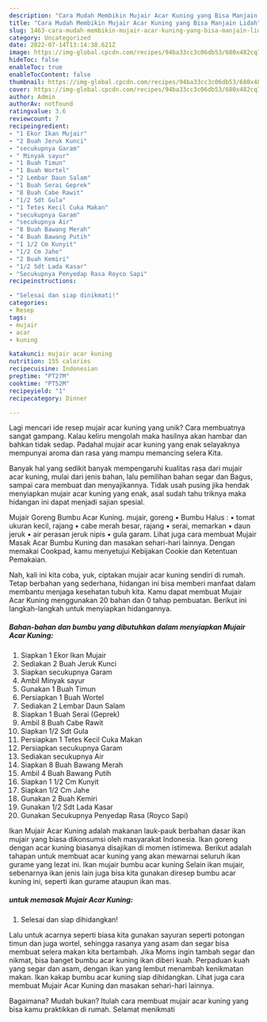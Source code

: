 ```yaml
---
description: "Cara Mudah Membikin Mujair Acar Kuning yang Bisa Manjain Lidah"
title: "Cara Mudah Membikin Mujair Acar Kuning yang Bisa Manjain Lidah"
slug: 1463-cara-mudah-membikin-mujair-acar-kuning-yang-bisa-manjain-lidah
category: Uncategorized
date: 2022-07-14T13:14:38.621Z
image: https://img-global.cpcdn.com/recipes/94ba33cc3c06db53/680x482cq70/mujair-acar-kuning-foto-resep-utama.jpg
hideToc: false
enableToc: true
enableTocContent: false
thumbnail: https://img-global.cpcdn.com/recipes/94ba33cc3c06db53/680x482cq70/mujair-acar-kuning-foto-resep-utama.jpg
cover: https://img-global.cpcdn.com/recipes/94ba33cc3c06db53/680x482cq70/mujair-acar-kuning-foto-resep-utama.jpg
author: Admin
authorAv: notfound
ratingvalue: 3.6
reviewcount: 7
recipeingredient:
- "1 Ekor Ikan Mujair"
- "2 Buah Jeruk Kunci"
- "secukupnya Garam"
- " Minyak sayur"
- "1 Buah Timun"
- "1 Buah Wortel"
- "2 Lembar Daun Salam"
- "1 Buah Serai Geprek"
- "8 Buah Cabe Rawit"
- "1/2 Sdt Gula"
- "1 Tetes Kecil Cuka Makan"
- "secukupnya Garam"
- "secukupnya Air"
- "8 Buah Bawang Merah"
- "4 Buah Bawang Putih"
- "1 1/2 Cm Kunyit"
- "1/2 Cm Jahe"
- "2 Buah Kemiri"
- "1/2 Sdt Lada Kasar"
- "Secukupnya Penyedap Rasa Royco Sapi"
recipeinstructions:

- "Selesai dan siap dinikmati!"
categories:
- Resep
tags:
- mujair
- acar
- kuning

katakunci: mujair acar kuning 
nutrition: 155 calories
recipecuisine: Indonesian
preptime: "PT27M"
cooktime: "PT52M"
recipeyield: "1"
recipecategory: Dinner

---
```





Lagi mencari ide resep mujair acar kuning yang unik? Cara membuatnya sangat gampang. Kalau keliru mengolah maka hasilnya akan hambar dan bahkan tidak sedap. Padahal mujair acar kuning yang enak selayaknya mempunyai aroma dan rasa yang mampu memancing selera Kita.





Banyak hal yang sedikit banyak mempengaruhi kualitas rasa dari mujair acar kuning, mulai dari jenis bahan, lalu pemilihan bahan segar dan Bagus, sampai cara membuat dan menyajikannya. Tidak usah pusing jika hendak menyiapkan mujair acar kuning yang enak,      asal sudah tahu triknya maka hidangan ini dapat menjadi sajian spesial.














Mujair Goreng Bumbu Acar Kuning. mujair, goreng • Bumbu Halus : • tomat ukuran kecil, rajang • cabe merah besar, rajang • serai, memarkan • daun jeruk • air perasan jeruk nipis • gula garam. Lihat juga cara membuat Mujair Masak Acar Bumbu Kuning dan masakan sehari-hari lainnya. Dengan memakai Cookpad, kamu menyetujui Kebijakan Cookie dan Ketentuan Pemakaian.






Nah, kali ini kita coba, yuk, ciptakan mujair acar kuning sendiri di rumah. Tetap berbahan yang sederhana, hidangan ini bisa memberi manfaat dalam membantu menjaga kesehatan tubuh kita. Kamu dapat membuat Mujair Acar Kuning menggunakan 20 bahan dan 0 tahap pembuatan. Berikut ini langkah-langkah untuk menyiapkan hidangannya.

<!--inarticleads1-->

##### Bahan-bahan dan bumbu yang dibutuhkan dalam menyiapkan Mujair Acar Kuning:

1. Siapkan 1 Ekor Ikan Mujair
1. Sediakan 2 Buah Jeruk Kunci
1. Siapkan secukupnya Garam
1. Ambil  Minyak sayur
1. Gunakan 1 Buah Timun
1. Persiapkan 1 Buah Wortel
1. Sediakan 2 Lembar Daun Salam
1. Siapkan 1 Buah Serai (Geprek)
1. Ambil 8 Buah Cabe Rawit
1. Siapkan 1/2 Sdt Gula
1. Persiapkan 1 Tetes Kecil Cuka Makan
1. Persiapkan secukupnya Garam
1. Sediakan secukupnya Air
1. Siapkan 8 Buah Bawang Merah
1. Ambil 4 Buah Bawang Putih
1. Siapkan 1 1/2 Cm Kunyit
1. Siapkan 1/2 Cm Jahe
1. Gunakan 2 Buah Kemiri
1. Gunakan 1/2 Sdt Lada Kasar
1. Gunakan Secukupnya Penyedap Rasa (Royco Sapi)


Ikan Mujair Acar Kuning adalah makanan lauk-pauk berbahan dasar ikan mujair yang biasa dikonsumsi oleh masyarakat Indonesia. Ikan goreng dengan acar kuning biasanya disajikan di momen istimewa. Berikut adalah tahapan untuk membuat acar kuning yang akan mewarnai seluruh ikan gurame yang lezat ini. Ikan mujair bumbu acar kuning Selain ikan mujair, sebenarnya ikan jenis lain juga bisa kita gunakan diresep bumbu acar kuning ini, seperti ikan gurame ataupun ikan mas. 

<!--inarticleads2-->

#####  untuk memasak Mujair Acar Kuning:


1. Selesai dan siap dihidangkan!

Lalu untuk acarnya seperti biasa kita gunakan sayuran seperti potongan timun dan juga wortel, sehingga rasanya yang asam dan segar bisa membuat selera makan kita bertambah. Jika Moms ingin tambah segar dan nikmat, bisa banget bumbu acar kuning ikan diberi kuah. Perpaduan kuah yang segar dan asam, dengan ikan yang lembut menambah kenikmatan makan. Ikan kakap bumbu acar kuning siap dihidangkan. Lihat juga cara membuat Mujair Acar Kuning dan masakan sehari-hari lainnya. 

Bagaimana? Mudah bukan? Itulah cara membuat mujair acar kuning yang bisa kamu praktikkan di rumah. Selamat menikmati
